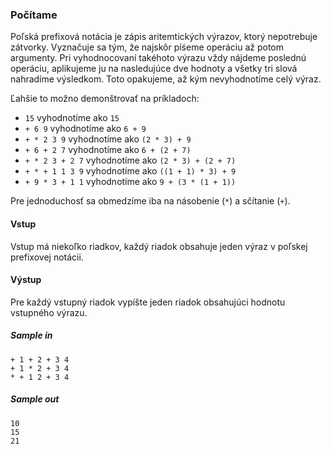 ### Počítame
Poľská prefixová notácia je zápis aritemtických výrazov, ktorý nepotrebuje zátvorky. Vyznačuje sa tým, že najskôr píśeme operáciu až potom argumenty. Pri vyhodnocovaní takéhoto výrazu vždy nájdeme poslednú operáciu, aplikujeme ju na nasledujúce dve hodnoty a všetky tri slová nahradíme výsledkom. Toto opakujeme, až kým nevyhodnotíme celý výraz.

Ľahšie to možno demonštrovať na príkladoch:

  - `15` vyhodnotíme ako `15`
  - `+ 6 9` vyhodnotíme ako `6 + 9`
  - `+ * 2 3 9` vyhodnotíme ako `(2 * 3) + 9`
  - `+ 6 + 2 7` vyhodnotíme ako `6 + (2 + 7)`
  - `+ * 2 3 + 2 7` vyhodnotíme ako `(2 * 3) + (2 + 7)`
  - `+ * + 1 1 3 9` vyhodnotíme ako `((1 + 1) * 3) + 9`
  - `+ 9 * 3 + 1 1` vyhodnotíme ako `9 + (3 * (1 + 1))`


Pre jednoduchosť sa obmedzíme iba na násobenie (`*`) a sčítanie (`+`).

#### Vstup
Vstup má niekoľko riadkov, každý riadok obsahuje jeden výraz v poľskej prefixovej notácii.

#### Výstup
Pre každý vstupný riadok vypíšte jeden riadok obsahujúci hodnotu vstupného výrazu.

##### Sample in
```
+ 1 + 2 + 3 4
+ 1 * 2 + 3 4
* + 1 2 + 3 4
```

##### Sample out
```
10
15
21
```

